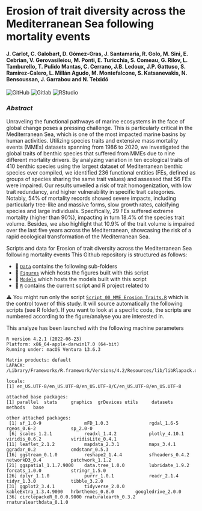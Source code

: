 # Erosion of trait diversity across the Mediterranean Sea following mortality events
#### J. Carlot, C. Galobart, D. Gómez-Gras, J. Santamaria, R. Golo, M. Sini, E. Cebrian, V. Gerovasileiou,  M. Ponti, E. Turicchia, S. Comeau, G. Rilov, L. Tamburello, T. Pulido Mantas, C. Cerrano, J.B. Ledoux, J.P. Gattuso, S. Ramirez-Calero, L. Millán Agudo,  M. Montefalcone, S. Katsanevakis, N. Bensoussan, J. Garrabou and N. Teixidó

![GitHub](https://img.shields.io/badge/GitHub-39457E?style=for-the-badge&logo=github&logoColor=white)
![Gitlab](https://img.shields.io/badge/GitLab-FFA500?style=for-the-badge&logo=gitlab&logoColor=white)
![RStudio](https://img.shields.io/badge/RStudio-75AADB?style=for-the-badge&logo=RStudio&logoColor=white)

### *Abstract*
Unraveling the functional pathways of marine ecosystems in the face of global change poses a pressing challenge. This is particularly critical in the Mediterranean Sea, which is one of the most impacted marine basins by human activities. Utilizing species traits and extensive mass mortality events (MMEs) datasets spanning from 1986 to 2020, we investigated the global traits of benthic species that suffered from MMEs due to nine different mortality drivers. By analyzing variation in ten ecological traits of 410 benthic species using the largest dataset of Mediterranean benthic species ever compiled, we identified 236 functional entities (FEs, defined as groups of species sharing the same trait values) and assessed that 56 FEs were impaired. Our results unveiled a risk of trait homogenization, with low trait redundancy, and higher vulnerability in specific trait categories. Notably, 54% of mortality records showed severe impacts, including particularly tree-like and massive forms, slow growth rates, calcifying species and large individuals. Specifically, 29 FEs suffered extreme mortality (higher than 90%), impacting in turn 18.4% of the species trait volume. Besides, we also highlight that 10.9% of the trait volume is impaired over the last five years across the Mediterranean, showcasing the risk of a rapid ecological transformation of the Mediterranean Sea.

Scripts and data for Erosion of trait diversity across the Mediterranean Sea following mortality events 
This Github repository is structured as follows:

- :file_folder: [``Data``](https://github.com/JayCrlt/MMEs_Mortality/tree/master/Data) contains the following sub-folders
- :file_folder: [``Figures``](https://github.com/JayCrlt/MMEs_Mortality/tree/master/Figures) which hosts the figures built with this script
- :file_folder: [``Models``](https://github.com/JayCrlt/MMEs_Mortality/tree/master/Models) which hosts the models built with this script
- :file_folder: [``R``](https://github.com/JayCrlt/MMEs_Mortality/tree/master/Data/R) contains the current script and R project related to 

:warning: You might run only the script [``Script_00_MME_Erosion_Traits.R``](https://github.com/JayCrlt/MMEs_Mortality/blob/master/R/Script_00_MME_Erosion_Traits.R) which is the control tower of this study. It will source automatically the following scripts (see R folder).
If you want to look at a specific code, the scripts are numbered according to the figure/analyse you are interested in. 

This analyze has been launched with the following machine parameters

```{Session Info, echo = T}
R version 4.2.1 (2022-06-23)
Platform: x86_64-apple-darwin17.0 (64-bit)
Running under: macOS Ventura 13.6.3

Matrix products: default
LAPACK: /Library/Frameworks/R.framework/Versions/4.2/Resources/lib/libRlapack.dylib

locale:
[1] en_US.UTF-8/en_US.UTF-8/en_US.UTF-8/C/en_US.UTF-8/en_US.UTF-8

attached base packages:
[1] parallel  stats     graphics  grDevices utils     datasets  methods   base     

other attached packages:
 [1] sf_1.0-9                mFD_1.0.3               rgdal_1.6-5             rgeos_0.6-2             sp_2.0-0               
 [6] scales_1.2.1            readxl_1.4.2            plotly_4.10.1           viridis_0.6.2           viridisLite_0.4.1      
[11] leaflet_2.1.2           mapdata_2.3.1           maps_3.4.1              ggradar_0.2             cmdstanr_0.5.3         
[16] ggstream_0.1.0          reshape2_1.4.4          sfheaders_0.4.2         networkD3_0.4           patchwork_1.1.2        
[21] ggspatial_1.1.7.9000    data.tree_1.0.0         lubridate_1.9.2         forcats_1.0.0           stringr_1.5.0          
[26] dplyr_1.1.0             purrr_1.0.1             readr_2.1.4             tidyr_1.3.0             tibble_3.2.0           
[31] ggplot2_3.4.1           tidyverse_2.0.0         kableExtra_1.3.4.9000   hrbrthemes_0.8.0        googledrive_2.0.0      
[36] circlepackeR_0.0.0.9000 rnaturalearth_0.3.2     rnaturalearthdata_0.1.0
```